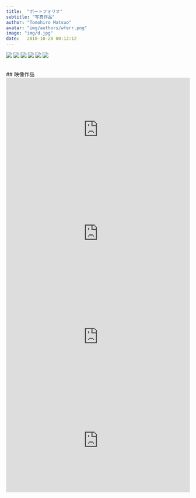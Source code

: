 ```yaml
---
title:  "ポートフォリオ"
subtitle: "写真作品"
author: "Tomohiro Matsuo"
avatar: "img/authors/wferr.png"
image: "img/d.jpg"
date:   2018-10-28 00:12:12
---
```

<style>
.video{
  position:relative;
  width:100%;
  padding-top:56.25%;
}
.video iframe{
  position:absolute;
  top:0;
  right:0;
  width:100%;
  height:100%;
}
</style>
<p style="display:none;"></p>

<image src="img/1.jpg" class="article-image"></image>
<image src="img/2.jpg" class="article-image"></image>
<image src="img/3.jpg" class="article-image"></image>
<image src="img/4.jpg" class="article-image"></image>
<image src="img/5.jpg" class="article-image"></image>
<image src="img/6.jpg" class="article-image"></image>

<br>
## 映像作品
<div class="video">
<iframe src="https://www.youtube.com/embed/RwgXXNW90c4" frameborder="0" allow="accelerometer; autoplay; encrypted-media; gyroscope; picture-in-picture" allowfullscreen></iframe>
</div>
<div class="video">
<iframe src="https://www.youtube.com/embed/xQtb1UNKkfk" frameborder="0" allow="accelerometer; autoplay; encrypted-media; gyroscope; picture-in-picture" allowfullscreen></iframe>
</div>
<div class="video">
<iframe src="https://www.youtube.com/embed/02tqHmQDRWg" frameborder="0" allow="accelerometer; autoplay; encrypted-media; gyroscope; picture-in-picture" allowfullscreen></iframe>
</div>
<div class="video">
<iframe src="https://www.youtube.com/embed/vdcyjbgvU1I" frameborder="0" allow="accelerometer; autoplay; encrypted-media; gyroscope; picture-in-picture" allowfullscreen></iframe>
</div>
